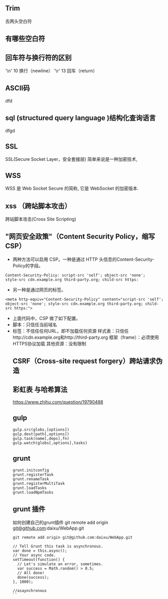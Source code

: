 ## Trim 
 去两头空白符

## 有哪些空白符

## 回车符与换行符的区别
 '\n' 10 换行（newline）
'\r' 13 回车（return）
## ASCII码
dfd
## sql (structured query language )结构化查询语言  
dfgd
## SSL
SSL(Secure Socket Layer，安全套接层) 简单来说是一种加密技术,

## WSS
WSS 是 Web Socket Secure 的简称, 它是 WebSocket 的加密版本.

## xss （跨站脚本攻击） 
跨站脚本攻击(Cross Site Scripting)

## "网页安全政策"（Content Security Policy，缩写 CSP）
+ 两种方法可以启用 CSP。一种是通过 HTTP 头信息的Content-Security-Policy的字段。
``` 
Content-Security-Policy: script-src 'self'; object-src 'none'; 
style-src cdn.example.org third-party.org; child-src https:
```
+ 另一种是通过网页的<meta>标签。
```
<meta http-equiv="Content-Security-Policy" content="script-src 'self'; object-src 'none'; style-src cdn.example.org third-party.org; child-src https:">
```

+ 上面代码中，CSP 做了如下配置。
 + 脚本：只信任当前域名
 + <object>标签：不信任任何URL，即不加载任何资源
样式表：只信任http://cdn.example.org和http://third-party.org
框架（frame）：必须使用HTTPS协议加载
其他资源：没有限制

## CSRF（Cross-site request forgery）跨站请求伪造

## 彩虹表 与哈希算法
https://www.zhihu.com/question/19790488

## gulp
``` 
gulp.src(globs,[options])
gulp.dest(path[,options])
gulp.task(name[,deps],fn)
gulp.watch(globs[,options],tasks)
```
## grunt 
```
grunt.initconfig
grunt.registerTask 
grunt.renameTask
grunt.registerMultiTask
grunt.loadTasks
grunt.loadNpmTasks
```
## grunt 插件
如何创建自己的grunt插件
git remote add origin git@github.com:daixu/WebApp.git
```
git remote add origin git@github.com:daixu/WebApp.git
```
```
// Tell Grunt this task is asynchronous.
var done = this.async();
// Your async code.
setTimeout(function() {
  // Let's simulate an error, sometimes.
  var success = Math.random() > 0.5;
  // All done!
  done(success);
}, 1000);
```
```
//asaynchronous
``